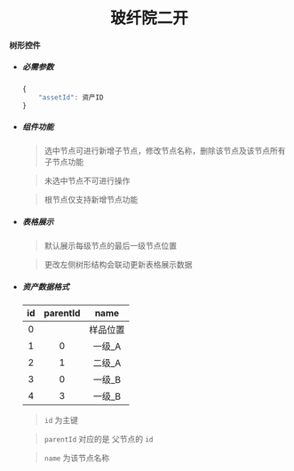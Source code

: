 <h1 align="center">玻纤院二开</h1>

#### 树形控件

- ##### 必需参数

  ```js
  {
      "assetId": 资产ID
  }
  ```

- ##### 组件功能

  > 选中节点可进行新增子节点，修改节点名称，删除该节点及该节点所有子节点功能

  > 未选中节点不可进行操作

  > 根节点仅支持新增节点功能

- ##### 表格展示

  > 默认展示每级节点的最后一级节点位置

  > 更改左侧树形结构会联动更新表格展示数据

- ##### 资产数据格式

  |  id  | parentId |   name   |
  | :--: | :------: | :------: |
  |  0   |          | 样品位置 |
  |  1   |    0     |  一级_A  |
  |  2   |    1     |  二级_A  |
  |  3   |    0     |  一级_B  |
  |  4   |    3     |  一级_B  |

  > `id` 为主键

  > `parentId` 对应的是 父节点的 `id`

  > `name` 为该节点名称